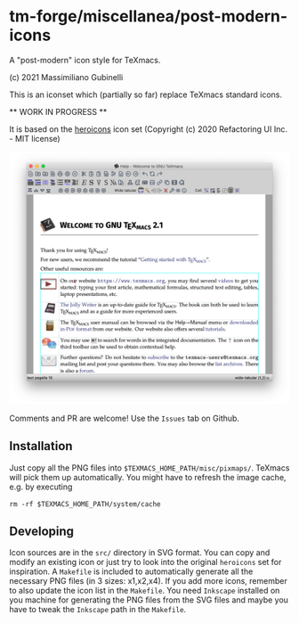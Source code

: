 # tm-forge/miscellanea/post-modern-icons

A "post-modern" icon style for TeXmacs.

(c) 2021 Massimiliano Gubinelli

This is an iconset which (partially so far) replace TeXmacs standard icons.

** WORK IN PROGRESS **

It is based on the [heroicons](https://github.com/tailwindlabs/heroicons) icon set 
(Copyright (c) 2020 Refactoring UI Inc. - MIT license)

![](./screenshot.png)

Comments and PR are welcome! Use the `Issues` tab on Github. 

## Installation

Just copy all the PNG files into `$TEXMACS_HOME_PATH/misc/pixmaps/`. TeXmacs will pick them up automatically. You might have to refresh the image cache, e.g. by executing
```
rm -rf $TEXMACS_HOME_PATH/system/cache
```

## Developing

Icon sources are in the `src/` directory in SVG format. You can copy and modify an existing icon or just try to look into the original `heroicons` set for inspiration. A `Makefile` is included to automatically generate all the necessary PNG files (in 3 sizes: x1,x2,x4). If you add more icons, remember to also update the icon list in the `Makefile`. You need `Inkscape` installed on you machine for generating the PNG files from the SVG files and maybe you have to tweak the `Inkscape` path in the `Makefile`.



